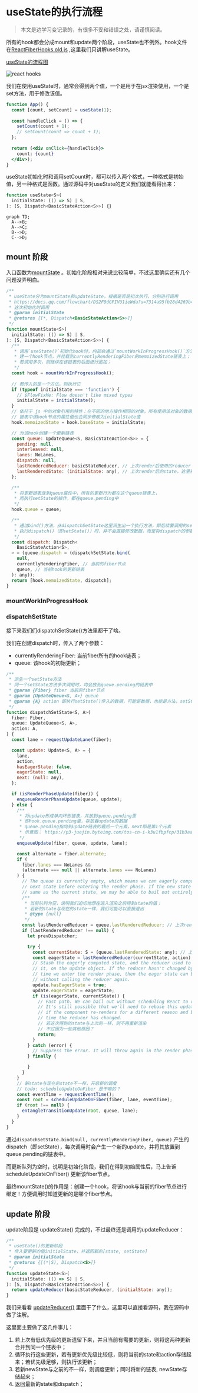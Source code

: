 # useState的执行流程

> 本文是边学习变记录的，有很多不妥和错误之处，请谨慎阅读。

所有的hook都会分成mount和update两个阶段，useState也不例外。hook文件在[ReactFiberHooks.old.js](https://github.com/wenzi0github/react/blob/e82bc5ac1f393c05eda5c4c1f7167c3c37bf072e/packages/react-reconciler/src/ReactFiberHooks.old.js) ,这里我们只讲解useState。

[useState的流程图](https://docs.qq.com/flowchart/DS2F0dGFIVU1ieWda?u=7314a95fb28d4269b44c0026faa673b7)

![react hooks](https://miro.medium.com/max/1368/1*R-oovJm4IQBLDjZy6DvbBg.png)

我们在使用useState时，通常会得到两个值，一个是用于在jsx渲染使用，一个是set方法，用于修改该值。

```jsx
function App() {
  const [count, setCount] = useState(1);
  
  const handleClick = () => {
    setCount(count + 1);
    // setCount(count => count + 1);
  };
  
  return (<div onClick={handleClick}>
    count: {count}
  </div>);
}
```

useState初始化时和调用setCount时，都可以传入两个格式，一种格式是初始值，另一种格式是函数。通过源码中对useState的定义我们就能看得出来：

```javascript
function useState<S>(
  initialState: (() => S) | S,
): [S, Dispatch<BasicStateAction<S>>] {}
```

```mermaid
graph TD;
  A-->B;
  A-->C;
  B-->D;
  C-->D;
```

## mount 阶段

入口函数为[mountState](https://github.com/wenzi0github/react/blob/main/packages/react-reconciler/src/ReactFiberHooks.old.js#L1555) 。初始化阶段相对来说比较简单，不过这里确实还有几个问题没弄明白。

```javascript
/**
 * useState分为mountState和updateState，根据是否是初次执行，分别进行调用
 * https://docs.qq.com/flowchart/DS2F0dGFIVU1ieWda?u=7314a95fb28d4269b44c0026faa673b7
 * 这次初始化时调用
 * @param initialState
 * @returns {[*, Dispatch<BasicStateAction<S>>]}
 */
function mountState<S>(
  initialState: (() => S) | S,
): [S, Dispatch<BasicStateAction<S>>] {
  /**
   * 调用`useState()`初始化hook时，内部会通过`mountWorkInProgressHook()`方法创
   * 建一个hook节点，并挂载到currentlyRenderingFiber的memoizedState链表上；
   * 若调用多次，则继续在该链表的后面进行追加；
   */
  const hook = mountWorkInProgressHook();
  
  // 若传入的是一个方法，则执行它
  if (typeof initialState === 'function') {
    // $FlowFixMe: Flow doesn't like mixed types
    initialState = initialState();
  }
  // 依托于 js 中的对象引用的特性：在不同的地方操作相同的对象，所有使用该对象的数据都会发生变化
  // 链表中该hook节点的属性值也会同步修改为initialState值
  hook.memoizedState = hook.baseState = initialState;

  // 为该hook创建一个更新链表
  const queue: UpdateQueue<S, BasicStateAction<S>> = {
    pending: null,
    interleaved: null,
    lanes: NoLanes,
    dispatch: null,
    lastRenderedReducer: basicStateReducer, // 上次render后使用的reducer
    lastRenderedState: (initialState: any), // 上次render后的state，这里初始化时，即为传入时的值
  };

  /**
   * 将更新链表放到queue属性中，所有的更新行为都在这个queue链表上，
   * 而执行setState的操作，都在queue.pending中
   */
  hook.queue = queue;

  /**
   * 通过bind()方法，从dispatchSetState这里派生出一个执行方法，即后续要调用的setState()
   * 执行dispatch()（即setState()）时，并不会直接修改数据，而是将dispatch的参数放到链表中，统一调度进行更新
   */
  const dispatch: Dispatch<
    BasicStateAction<S>,
  > = (queue.dispatch = (dispatchSetState.bind(
    null,
    currentlyRenderingFiber, // 当前的fiber节点
    queue, // 当前hook的更新链表
  ): any));
  return [hook.memoizedState, dispatch];
}
```

### mountWorkInProgressHook



### dispatchSetState

接下来我们们dispatchSetState()方法里都干了啥。

我们在创建dispatch时，传入了两个参数：

* currentlyRenderingFiber: 当前fiber所有的hook链表；
* queue: 该hook的初始更新；

```javascript
/**
 * 派生一个setState方法
 * 同一个setState方法多次调用时，均会放到queue.pending的链表中
 * @param {Fiber} fiber 当前的fiber节点
 * @param {UpdateQueue<S, A>} queue
 * @param {A} action 即执行setState()传入的数据，可能是数据，也能是方法，setState(1) 或 setState(prevState => prevState+1);
 */
function dispatchSetState<S, A>(
  fiber: Fiber,
  queue: UpdateQueue<S, A>,
  action: A,
) {
  const lane = requestUpdateLane(fiber);

  const update: Update<S, A> = {
    lane,
    action,
    hasEagerState: false,
    eagerState: null,
    next: (null: any),
  };

  if (isRenderPhaseUpdate(fiber)) {
    enqueueRenderPhaseUpdate(queue, update);
  } else {
    /**
     * 将update形成单向环形链表，并放到queue.pending里
     * 即hook.queue.pending里，存放着update的数据
     * queue.pending指向到update链表的最后一个元素，next即是第1个元素
     * 示意图： https://p3-juejin.byteimg.com/tos-cn-i-k3u1fbpfcp/31b3aa9d0f5d4284af1db2c73ea37b9a~tplv-k3u1fbpfcp-zoom-in-crop-mark:1304:0:0:0.awebp
     */
    enqueueUpdate(fiber, queue, update, lane);

    const alternate = fiber.alternate;
    if (
      fiber.lanes === NoLanes &&
      (alternate === null || alternate.lanes === NoLanes)
    ) {
      // The queue is currently empty, which means we can eagerly compute the
      // next state before entering the render phase. If the new state is the
      // same as the current state, we may be able to bail out entirely.
      /**
       * 当前队列为空，说明我们迫切地想在进入渲染之前得到state的值；
       * 若新的state与现在的state一样，我们可能可以直接退出
       * @type {null}
       */
      const lastRenderedReducer = queue.lastRenderedReducer; // 上次render后的reducer，在mount时即basicStateReducer
      if (lastRenderedReducer !== null) {
        let prevDispatcher;

        try {
          const currentState: S = (queue.lastRenderedState: any); // 上次render后的state，mount时为传入的initialState
          const eagerState = lastRenderedReducer(currentState, action);
          // Stash the eagerly computed state, and the reducer used to compute
          // it, on the update object. If the reducer hasn't changed by the
          // time we enter the render phase, then the eager state can be used
          // without calling the reducer again.
          update.hasEagerState = true;
          update.eagerState = eagerState;
          if (is(eagerState, currentState)) {
            // Fast path. We can bail out without scheduling React to re-render.
            // It's still possible that we'll need to rebase this update later,
            // if the component re-renders for a different reason and by that
            // time the reducer has changed.
            // 若这次得到的state与上次的一样，则不再重新渲染
            // 不过因为一些其他原因？
            return;
          }
        } catch (error) {
          // Suppress the error. It will throw again in the render phase.
        } finally {

        }
      }
    }
    // 新state与现在的state不一样，开启新的调度
    // todo: scheduleUpdateOnFiber 是干嘛的？
    const eventTime = requestEventTime();
    const root = scheduleUpdateOnFiber(fiber, lane, eventTime);
    if (root !== null) {
      entangleTransitionUpdate(root, queue, lane);
    }
  }
}
```

通过`dispatchSetState.bind(null, currentlyRenderingFiber, queue)` 产生的dispatch（即setState），每次调用时会产生一个新的update，并将其放置到queue.pending的链表中。

而更新队列为空时，说明是初始化阶段，我们在得到初始属性后，马上告诉 scheduleUpdateOnFiber() 更新该fiber节点。

最终mountState()的作用是：创建一个hook，将该hook与当前的fiber节点进行绑定！方便调用时知道更新的是哪个fiber节点。

## update 阶段

update阶段是 updateState() 完成的，不过最终还是调用的updateReducer：

```javascript
/**
 * useState()的更新阶段
 * 传入要更新的值initialState，并返回新的[state, setState]
 * @param initialState
 * @returns {[(*|S), Dispatch<S>]}
 */
function updateState<S>(
  initialState: (() => S) | S,
): [S, Dispatch<BasicStateAction<S>>] {
  return updateReducer(basicStateReducer, (initialState: any));
}
```

我们来看看 [updateReducer()](https://github.com/wenzi0github/react/blob/main/packages/react-reconciler/src/ReactFiberHooks.old.js#L761) 里面干了什么，这里可以直接看源码，我在源码中做了注解。

这里面主要做了这几件事儿：

1. 若上次有低优先级的更新遗留下来，并且当前有需要的更新，则将这两种更新合并到同一个链表中；
2. 循环执行这些更新，若有更新优先级比较低，则将当前的state和action存储起来；若优先级足够，则执行该更新；
3. 若新newState与之前的不一样，则调度更新；同时将新的链表, newState存储起来；
4. 返回最新的state和dispatch；
